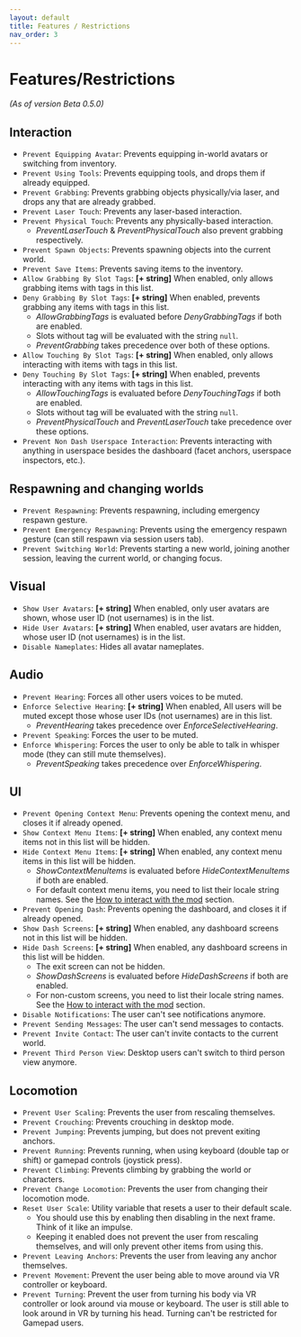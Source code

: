 ```yaml
---
layout: default
title: Features / Restrictions
nav_order: 3
---
```


# Features/Restrictions

_(As of version Beta 0.5.0)_

## Interaction
- `Prevent Equipping Avatar`: Prevents equipping in-world avatars or switching from inventory.
- `Prevent Using Tools`: Prevents equipping tools, and drops them if already equipped.
- `Prevent Grabbing`: Prevents grabbing objects physically/via laser, and drops any that are already grabbed.
- `Prevent Laser Touch`: Prevents any laser-based interaction.
- `Prevent Physical Touch`: Prevents any physically-based interaction.
    - _PreventLaserTouch_ & _PreventPhysicalTouch_ also prevent grabbing respectively.
- `Prevent Spawn Objects`: Prevents spawning objects into the current world.
- `Prevent Save Items`: Prevents saving items to the inventory.
- `Allow Grabbing By Slot Tags`: **[+ string]** When enabled, only allows grabbing items with tags in this list.
- `Deny Grabbing By Slot Tags`: **[+ string]** When enabled, prevents grabbing any items with tags in this list.
  - _AllowGrabbingTags_ is evaluated before _DenyGrabbingTags_ if both are enabled.
  - Slots without tag will be evaluated with the string `null`. 
  - _PreventGrabbing_ takes precedence over both of these options.
- `Allow Touching By Slot Tags`: **[+ string]** When enabled, only allows interacting with items with tags in this list.
- `Deny Touching By Slot Tags`: **[+ string]** When enabled, prevents interacting with any items with tags in this list.
  - _AllowTouchingTags_ is evaluated before _DenyTouchingTags_ if both are enabled.
  - Slots without tag will be evaluated with the string `null`.
  - _PreventPhysicalTouch_ and _PreventLaserTouch_ take precedence over these options.
- `Prevent Non Dash Userspace Interaction`: Prevents interacting with anything in userspace besides the dashboard (facet anchors, userspace inspectors, etc.).

## Respawning and changing worlds
- `Prevent Respawning`: Prevents respawning, including emergency respawn gesture.
- `Prevent Emergency Respawning`: Prevents using the emergency respawn gesture (can still respawn via session users tab).
- `Prevent Switching World`: Prevents starting a new world, joining another session, leaving the current world, or changing focus.

## Visual
- `Show User Avatars`: **[+ string]** When enabled, only user avatars are shown, whose user ID (not usernames) is in the list.
- `Hide User Avatars`: **[+ string]** When enabled, user avatars are hidden, whose user ID (not usernames) is in the list.
- `Disable Nameplates`: Hides all avatar nameplates.

## Audio
- `Prevent Hearing`: Forces all other users voices to be muted.
- `Enforce Selective Hearing`: **[+ string]** When enabled, All users will be muted except those whose user IDs (not usernames) are in this list.
  - _PreventHearing_ takes precedence over _EnforceSelectiveHearing_.
- `Prevent Speaking`: Forces the user to be muted.
- `Enforce Whispering`: Forces the user to only be able to talk in whisper mode (they can still mute themselves).
  - _PreventSpeaking_ takes precedence over _EnforceWhispering_.

## UI
- `Prevent Opening Context Menu`: Prevents opening the context menu, and closes it if already opened.
- `Show Context Menu Items`: **[+ string]** When enabled, any context menu items not in this list will be hidden.
- `Hide Context Menu Items`: **[+ string]** When enabled, any context menu items in this list will be hidden.
  - _ShowContextMenuItems_ is evaluated before _HideContextMenuItems_ if both are enabled.
  - For default context menu items, you need to list their locale string names. See the [How to interact with the mod](usage.html#how-to-interact-with-the-mod) section.
- `Prevent Opening Dash`: Prevents opening the dashboard, and closes it if already opened.
- `Show Dash Screens`: **[+ string]** When enabled, any dashboard screens not in this list will be hidden.
- `Hide Dash Screens`: **[+ string]** When enabled, any dashboard screens in this list will be hidden.
  - The exit screen can not be hidden.
  - _ShowDashScreens_ is evaluated before _HideDashScreens_ if both are enabled.
  - For non-custom screens, you need to list their locale string names. See the [How to interact with the mod](usage.html#how-to-interact-with-the-mod) section.
- `Disable Notifications`: The user can't see notifications anymore.
- `Prevent Sending Messages`: The user can't send messages to contacts.
- `Prevent Invite Contact`: The user can't invite contacts to the current world.
- `Prevent Third Person View`: Desktop users can't switch to third person view anymore.

## Locomotion
- `Prevent User Scaling`: Prevents the user from rescaling themselves.
- `Prevent Crouching`: Prevents crouching in desktop mode.
- `Prevent Jumping`: Prevents jumping, but does not prevent exiting anchors.
- `Prevent Running`: Prevents running, when using keyboard (double tap or shift) or gamepad controls (joystick press).
- `Prevent Climbing`: Prevents climbing by grabbing the world or characters.
- `Prevent Change Locomotion`: Prevents the user from changing their locomotion mode.
- `Reset User Scale`: Utility variable that resets a user to their default scale.
  - You should use this by enabling then disabling in the next frame. Think of it like an impulse.
  - Keeping it enabled does not prevent the user from rescaling themselves, and will only prevent other items from using this.
- `Prevent Leaving Anchors`: Prevents the user from leaving any anchor themselves.
- `Prevent Movement`: Prevent the user being able to move around via VR controller or keyboard.
- `Prevent Turning`: Prevent the user from turning his body via VR controller or look around via mouse or keyboard. The user is still able to look around in VR by turning his head. Turning can't be restricted for Gamepad users.

